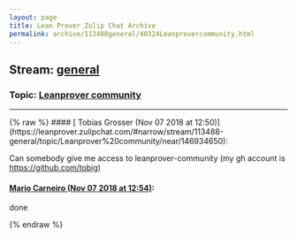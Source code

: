 ```yaml
---
layout: page
title: Lean Prover Zulip Chat Archive 
permalink: archive/113488general/40324Leanprovercommunity.html
---
```


## Stream: [general](https://leanprover-community.github.io/archive/113488general/index.html)
### Topic: [Leanprover community](https://leanprover-community.github.io/archive/113488general/40324Leanprovercommunity.html)

---

<base href="https://leanprover.zulipchat.com">
{% raw %}
#### [ Tobias Grosser (Nov 07 2018 at 12:50)](https://leanprover.zulipchat.com/#narrow/stream/113488-general/topic/Leanprover%20community/near/146934650):
<p>Can somebody give me access to leanprover-community (my gh account is <a href="https://github.com/tobig" target="_blank" title="https://github.com/tobig">https://github.com/tobig</a>)</p>

#### [ Mario Carneiro (Nov 07 2018 at 12:54)](https://leanprover.zulipchat.com/#narrow/stream/113488-general/topic/Leanprover%20community/near/146934810):
<p>done</p>


{% endraw %}
